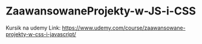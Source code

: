 # ZaawansowaneProjekty-w-JS-i-CSS

Kursik na udemy
Link: https://www.udemy.com/course/zaawansowane-projekty-w-css-i-javascript/
